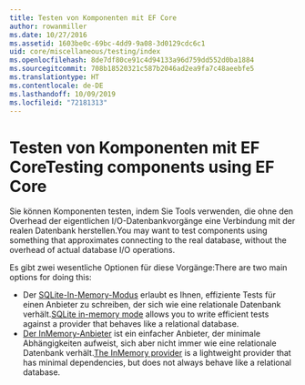 ```yaml
---
title: Testen von Komponenten mit EF Core
author: rowanmiller
ms.date: 10/27/2016
ms.assetid: 1603be0c-69bc-4dd9-9a08-3d0129cdc6c1
uid: core/miscellaneous/testing/index
ms.openlocfilehash: 8de7df80ce91c4d94133a96d759dd552d0ba1884
ms.sourcegitcommit: 708b18520321c587b2046ad2ea9fa7c48aeebfe5
ms.translationtype: HT
ms.contentlocale: de-DE
ms.lasthandoff: 10/09/2019
ms.locfileid: "72181313"
---
```

# <a name="testing-components-using-ef-core"></a><span data-ttu-id="94d80-102">Testen von Komponenten mit EF Core</span><span class="sxs-lookup"><span data-stu-id="94d80-102">Testing components using EF Core</span></span>

<span data-ttu-id="94d80-103">Sie können Komponenten testen, indem Sie Tools verwenden, die ohne den Overhead der eigentlichen I/O-Datenbankvorgänge eine Verbindung mit der realen Datenbank herstellen.</span><span class="sxs-lookup"><span data-stu-id="94d80-103">You may want to test components using something that approximates connecting to the real database, without the overhead of actual database I/O operations.</span></span>

<span data-ttu-id="94d80-104">Es gibt zwei wesentliche Optionen für diese Vorgänge:</span><span class="sxs-lookup"><span data-stu-id="94d80-104">There are two main options for doing this:</span></span>
 * <span data-ttu-id="94d80-105">Der [SQLite-In-Memory-Modus](sqlite.md) erlaubt es Ihnen, effiziente Tests für einen Anbieter zu schreiben, der sich wie eine relationale Datenbank verhält.</span><span class="sxs-lookup"><span data-stu-id="94d80-105">[SQLite in-memory mode](sqlite.md) allows you to write efficient tests against a provider that behaves like a relational database.</span></span>
 * <span data-ttu-id="94d80-106">[Der InMemory-Anbieter](in-memory.md) ist ein einfacher Anbieter, der minimale Abhängigkeiten aufweist, sich aber nicht immer wie eine relationale Datenbank verhält.</span><span class="sxs-lookup"><span data-stu-id="94d80-106">[The InMemory provider](in-memory.md) is a lightweight provider that has minimal dependencies, but does not always behave like a relational database.</span></span>
